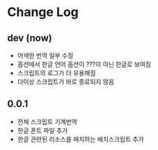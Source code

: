 # Change Log


## dev (now)

+ 어색한 번역 일부 수정
+ 옵션에서 한글 언어 옵션이 ???이 아닌 한글로 보여짐
+ 스크립트의 로그가 더 유용해짐
+ 더이상 스크립트가 바로 종료되지 않음

## 0.0.1

+ 전체 스크립트 기계번역
+ 한글 폰트 파일 추가
+ 한글 관련된 리소스를 패치하는 배치스크립트 추가


